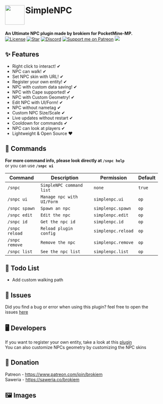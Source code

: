 <h1>SimpleNPC<img src="https://github.com/brokiem/SimpleNPC/blob/master/assets/image.png" height="64" width="64" align="left" alt=""></h1><br>

<b>An Ultimate NPC plugin made by brokiem for PocketMine-MP.</b><br>
[![License](https://img.shields.io/github/license/brokiem/SimpleNPC)](https://github.com/brokiem/SimpleNPC)
[![Star](https://img.shields.io/github/stars/brokiem/SimpleNPC)](https://github.com/brokiem/SimpleNPC/stargazers)
[![Discord](https://img.shields.io/discord/830063409000087612?color=7389D8&label=discord)](https://discord.com/invite/jy6abSrjhQ)
[![Support me on Patreon](https://img.shields.io/endpoint.svg?url=https%3A%2F%2Fshieldsio-patreon.vercel.app%2Fapi%3Fusername%3Dbrokiem%26type%3Dpatrons&style=flat)](https://patreon.com/brokiem)
[![](https://poggit.pmmp.io/shield.dl.total/SimpleNPC)](https://poggit.pmmp.io/p/SimpleNPC)

## ✨ Features

- Right click to interact! ✔
- NPC can walk! ✔
- Set NPC skin with URL! ✔
- Register your own entity! ✔
- NPC with custom data saving! ✔
- NPC with Cape supported! ✔
- NPC with Custom Geometry! ✔
- Edit NPC with UI/Form! ✔
- NPC without nametag ✔
- Custom NPC Size/Scale ✔
- Live updates without restart ✔
- Cooldown for commands ✔
- NPC can look at players ✔
- Lightweight & Open Source ❤

## 💬 Commands

<b>For more command info, please look directly at ```/snpc help```</b><br> or you can use <b>```/snpc ui```</b><br>

| Command | Description | Permission | Default |
| --- | --- | --- | --- |
| ```/snpc``` | ```SimpleNPC command list``` | ```none``` | ```true``` |
| ```/snpc ui``` | ```Manage npc with UI/Form``` | ```simplenpc.ui``` | ```op``` |
| ```/snpc spawn``` | ```Spawn an npc``` | ```simplenpc.spawn``` | ```op``` |
| ```/snpc edit``` | ```Edit the npc``` | ```simplenpc.edit``` | ```op``` |
| ```/snpc id``` | ```Get the npc id``` | ```simplenpc.id``` | ```op``` |
| ```/snpc reload``` | ```Reload plugin config``` | ```simplenpc.reload``` | ```op``` |
| ```/snpc remove``` | ```Remove the npc``` | ```simplenpc.remove``` | ```op``` |
| ```/snpc list``` | ```See the npc list``` | ```simplenpc.list``` | ```op``` |

## 📝 Todo List

- Add custom walking path

## 🔴 Issues

Did you find a bug or error when using this plugin? feel free to open the
issues [here](https://github.com/brokiem/SimpleNPC/issues/new)

## 🖥 Developers

If you want to register your own entity, take a look at this [plugin](https://github.com/brokiem/CustomEntity/)<br>
You can also customize NPCs geometry by customizing the NPC skins

## 👑 Donation

Patreon - https://www.patreon.com/join/brokiem <br>
Saweria - https://saweria.co/brokiem

## 🖼 Images

<img src="https://github.com/brokiem/SimpleNPC/blob/master/assets/simplenpc.png" alt="">
